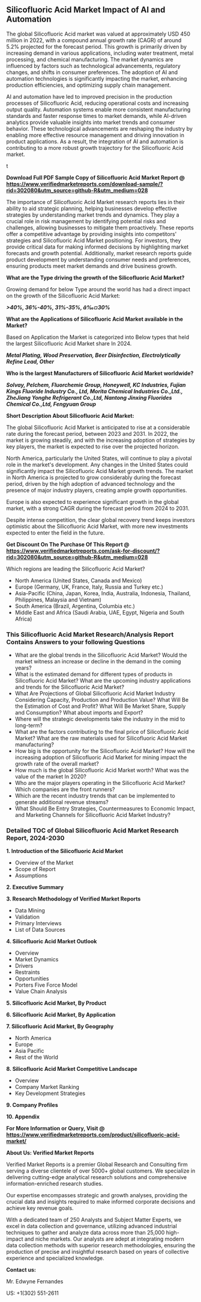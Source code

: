 <h2>Silicofluoric Acid Market Impact of AI and Automation</h2><p>The global Silicofluoric Acid market was valued at approximately USD 450 million in 2022, with a compound annual growth rate (CAGR) of around 5.2% projected for the forecast period. This growth is primarily driven by increasing demand in various applications, including water treatment, metal processing, and chemical manufacturing. The market dynamics are influenced by factors such as technological advancements, regulatory changes, and shifts in consumer preferences. The adoption of AI and automation technologies is significantly impacting the market, enhancing production efficiencies, and optimizing supply chain management.</p><p>AI and automation have led to improved precision in the production processes of Silicofluoric Acid, reducing operational costs and increasing output quality. Automation systems enable more consistent manufacturing standards and faster response times to market demands, while AI-driven analytics provide valuable insights into market trends and consumer behavior. These technological advancements are reshaping the industry by enabling more effective resource management and driving innovation in product applications. As a result, the integration of AI and automation is contributing to a more robust growth trajectory for the Silicofluoric Acid market.</p>t</p><p id="" class=""><strong>Download Full PDF Sample Copy of Silicofluoric Acid Market Report @ <a href="https://www.verifiedmarketreports.com/download-sample/?rid=302080&utm_source=github-R&utm_medium=028" target="_blank">https://www.verifiedmarketreports.com/download-sample/?rid=302080&utm_source=github-R&utm_medium=028</a></strong></p><p>The importance of&nbsp;Silicofluoric Acid Market research reports lies in their ability to aid strategic planning, helping businesses develop effective strategies by understanding market trends and dynamics. They play a crucial role in risk management by identifying potential risks and challenges, allowing businesses to mitigate them proactively. These reports offer a competitive advantage by providing insights into competitors' strategies and Silicofluoric Acid Market positioning. For investors, they provide critical data for making informed decisions by highlighting market forecasts and growth potential. Additionally, market research reports guide product development by understanding consumer needs and preferences, ensuring products meet market demands and drive business growth.</p><p><strong>What are the&nbsp;Type driving the growth of the Silicofluoric Acid Market?</strong></p><p id="" class="">Growing demand for below Type around the world has had a direct impact on the growth of the Silicofluoric Acid Market:</p><em><strong>>40%, 36%-40%, 31%-35%, â‰¤30%</strong></em></p><strong>What are the&nbsp;Applications&nbsp;of Silicofluoric Acid Market available in the Market?</strong></p><p id="" class="">Based on Application the Market is categorized into Below types that held the largest Silicofluoric Acid Market share In 2024.</p><em><strong>Metal Plating, Wood Preservation, Beer Disinfection, Electrolytically Refine Lead, Other</strong></em></p><strong>Who is the largest Manufacturers of Silicofluoric Acid Market worldwide?</strong></p><p><em><strong>Solvay, Pelchem, Fluorchemie Group, Honeywell, KC Industries, Fujian Kings Fluoride Industry Co., Ltd, Morita Chemical Industries Co.,Ltd., ZheJiang Yonghe Refrigerant Co.,Ltd, Nantong Jinxing Fluorides Chemical Co.,Ltd, Fengyuan Group</strong></em></p><p id="" class=""><strong>Short Description About Silicofluoric Acid Market:</strong></p><p>The global Silicofluoric Acid Market is anticipated to rise at a considerable rate during the forecast period, between 2023 and 2031. In 2022, the market is growing steadily, and with the increasing adoption of strategies by key players, the market is expected to rise over the projected horizon.</p><p>North America, particularly the United States, will continue to play a pivotal role in the market's development. Any changes in the United States could significantly impact the Silicofluoric Acid Market growth trends. The market in North America is projected to grow considerably during the forecast period, driven by the high adoption of advanced technology and the presence of major industry players, creating ample growth opportunities.</p><p>Europe is also expected to experience significant growth in the global market, with a strong CAGR during the forecast period from 2024 to 2031.</p><p>Despite intense competition, the clear global recovery trend keeps investors optimistic about the Silicofluoric Acid Market, with more new investments expected to enter the field in the future.</p><p id="" class=""><strong>Get Discount On The Purchase Of This Report @ <a href="https://www.verifiedmarketreports.com/ask-for-discount/?rid=302080&utm_source=github-R&utm_medium=028" target="_blank">https://www.verifiedmarketreports.com/ask-for-discount/?rid=302080&utm_source=github-R&utm_medium=028</a></strong></p>Which regions are leading the Silicofluoric Acid Market?</p><ul><li>North America (United States, Canada and Mexico)</li><li>Europe (Germany, UK, France, Italy, Russia and Turkey etc.)</li><li>Asia-Pacific (China, Japan, Korea, India, Australia, Indonesia, Thailand, Philippines, Malaysia and Vietnam)</li><li>South America (Brazil, Argentina, Columbia etc.)</li><li>Middle East and Africa (Saudi Arabia, UAE, Egypt, Nigeria and South Africa)</li></ul><h3 id="" class="">This Silicofluoric Acid Market Research/Analysis Report Contains Answers to your following Questions</h3><ul><li>What are the global trends in the Silicofluoric Acid Market? Would the market witness an increase or decline in the demand in the coming years?</li><li>What is the estimated demand for different types of products in Silicofluoric Acid Market? What are the upcoming industry applications and trends for the Silicofluoric Acid Market?</li><li>What Are Projections of Global Silicofluoric Acid Market Industry Considering Capacity, Production and Production Value? What Will Be the Estimation of Cost and Profit? What Will Be Market Share, Supply and Consumption? What about imports and Export?</li><li>Where will the strategic developments take the industry in the mid to long-term?</li><li>What are the factors contributing to the final price of Silicofluoric Acid Market? What are the raw materials used for Silicofluoric Acid Market manufacturing?</li><li>How big is the opportunity for the Silicofluoric Acid Market? How will the increasing adoption of Silicofluoric Acid Market for mining impact the growth rate of the overall market?</li><li>How much is the global Silicofluoric Acid Market worth? What was the value of the market In 2020?</li><li>Who are the major players operating in the Silicofluoric Acid Market? Which companies are the front runners?</li><li>Which are the recent industry trends that can be implemented to generate additional revenue streams?</li><li>What Should Be Entry Strategies, Countermeasures to Economic Impact, and Marketing Channels for Silicofluoric Acid Market Industry?</li></ul><h3 id="" class="">Detailed TOC of Global Silicofluoric Acid Market Research Report, 2024-2030</h3><p id="" class=""><strong>1. Introduction of the Silicofluoric Acid Market</strong></p><ul><li>Overview of the Market</li><li>Scope of Report</li><li>Assumptions</li></ul><p id="" class=""><strong>2. Executive Summary</strong></p><p id="" class=""><strong>3. Research Methodology of Verified Market Reports</strong></p><ul><li>Data Mining</li><li>Validation</li><li>Primary Interviews</li><li>List of Data Sources</li></ul><p id="" class=""><strong>4. Silicofluoric Acid Market Outlook</strong></p><ul><li>Overview</li><li>Market Dynamics</li><li>Drivers</li><li>Restraints</li><li>Opportunities</li><li>Porters Five Force Model</li><li>Value Chain Analysis</li></ul><p id="" class=""><strong>5. Silicofluoric Acid Market, By Product</strong></p><p id="" class=""><strong>6. Silicofluoric Acid Market, By Application</strong></p><p id="" class=""><strong>7. Silicofluoric Acid Market, By Geography</strong></p><ul><li>North America</li><li>Europe</li><li>Asia Pacific</li><li>Rest of the World</li></ul><p id="" class=""><strong>8. Silicofluoric Acid Market Competitive Landscape</strong></p><ul><li>Overview</li><li>Company Market Ranking</li><li>Key Development Strategies</li></ul><p id="" class=""><strong>9. Company Profiles</strong></p><p id="" class=""><strong>10. Appendix</strong></p><p id="" class=""><strong>For More Information or Query, Visit @ <a href="https://www.verifiedmarketreports.com/product/silicofluoric-acid-market/" target="_blank">https://www.verifiedmarketreports.com/product/silicofluoric-acid-market/</a></strong></p><p id="" class=""><strong>About Us: Verified Market Reports</strong></p><p id="" class="">Verified Market Reports is a premier Global Research and Consulting firm serving a diverse clientele of over 5000+ global customers. We specialize in delivering cutting-edge analytical research solutions and comprehensive information-enriched research studies.</p><p id="" class="">Our expertise encompasses strategic and growth analyses, providing the crucial data and insights required to make informed corporate decisions and achieve key revenue goals.</p><p id="" class="">With a dedicated team of 250 Analysts and Subject Matter Experts, we excel in data collection and governance, utilizing advanced industrial techniques to gather and analyze data across more than 25,000 high-impact and niche markets. Our analysts are adept at integrating modern data collection methods with superior research methodologies, ensuring the production of precise and insightful research based on years of collective experience and specialized knowledge.</p><p id="" class=""><strong>Contact us:</strong></p><p id="" class="">Mr. Edwyne Fernandes</p><p id="" class="">US: +1(302) 551-2611</p>